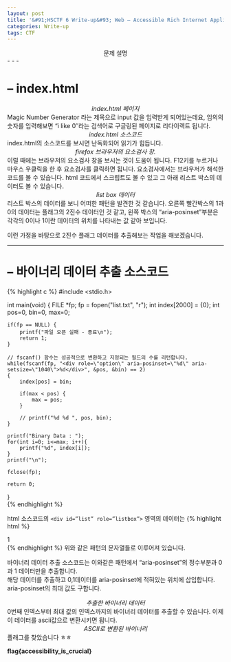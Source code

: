 ```yaml
---
layout: post
title: '&#91;HSCTF 6 Write-up&#93; Web – Accessible Rich Internet Applications'
categories: Write-up
tags: CTF
---
```

<center>
	<!-- <img src="{{site.baseurl}}/images/hashish.png"> -->
</center>
<center>문제 설명</center>  
- - -

# – index.html

<center><i>index.html 페이지</i></center>
Magic Number Generator 라는 제목으로 input 값을 입력받게 되어있는데요, 임의의 숫자를 입력해보면 “i like 0″라는 검색어로 구글링된 페이지로 리다이렉트 됩니다.


<center><i>index.html 소스코드</i></center>
index.html의 소스코드를 보시면 난독화되어 읽기가 힘듭니다.


<center><i>firefox 브라우저의 요소검사 창.</i></center>
이럴 때에는 브라우저의 요소검사 창을 보시는 것이 도움이 됩니다. F12키를 누르거나 마우스 우클릭을 한 후 요소검사를 클릭하면 됩니다. 요소검사에서는 브라우저가 해석한 코드를 볼 수 있습니다. html 코드에서 스크립트도 볼 수 있고 그 아래 리스트 박스의 데이터도 볼 수 있습니다.


<center><i>list box 데이터</i></center>
리스트 박스의 데이터를 보니 어떠한 패턴을 발견한 것 같습니다. 오른쪽 빨간박스의 1과 0의 데이터는 플래그의 2진수 데이터인 것 같고, 왼쪽 박스의 “aria-posinset”부분은 각각의 0이나 1이란 데이터의 위치를 나타내는 값 같아 보입니다.

이런 가정을 바탕으로 2진수 플래그 데이터를 추출해보는 작업을 해보겠습니다.
- - -
# – 바이너리 데이터 추출 소스코드
{% highlight c %}
#include <stdio.h>

int main(void)
{
	FILE *fp;
	fp = fopen("list.txt", "r");
	int index[2000] = {0};
	int pos=0, bin=0, max=0;

	if(fp == NULL) {
		printf("파일 오픈 실패 - 종료\n");
		return 1;
	}

	// fscanf() 함수는 성공적으로 변환하고 지정되는 필드의 수를 리턴합니다. 
	while(fscanf(fp, "<div role=\"option\" aria-posinset=\"%d\" aria-setsize=\"1040\">%d</div>", &pos, &bin) == 2)
	{	
		index[pos] = bin;

		if(max < pos) {
			max = pos;
		}

		// printf("%d %d ", pos, bin);
	}

	printf("Binary Data : ");
	for(int i=0; i<=max; i++){
		printf("%d", index[i]);
	}
	printf("\n");

	fclose(fp);

	return 0;
}	
{% endhighlight %}

html 소스코드의 `<div id=”list” role=”listbox”>` 영역의 데이터는
{% highlight html %}
<div role="option" aria-posinset="525" aria-setsize="1040">1</div>
{% endhighlight %}
위와 같은 패턴의 문자열들로 이루어져 있습니다.

바이너리 데이터 추출 소스코드는 이와같은 패턴에서 “aria-posinset”의 정수부분과 0과 1 데이터만을 추출합니다.  
해당 데이터를 추출하고 0,1데이터를 aria-posinset에 적혀있는 위치에 삽입합니다.  
aria-posinset의 최대 값도 구합니다.


<center><i>추출한 바이너리 데이터</i></center>
0번째 인덱스부터 최대 값의 인덱스까지의 바이너리 데이터를 추출할 수 있습니다.  
이제 이 데이터를 ascii값으로 변환시키면 됩니다.  


<center><i>ASCII로 변환된 바이너리</i></center>
플래그를 찾았습니다 ㅎㅎ

**flag{accessibility_is_crucial}**